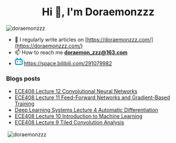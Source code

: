<!--

### Hi there 👋

**Doraemonzzz/Doraemonzzz** is a ✨ _special_ ✨ repository because its `README.md` (this file) appears on your GitHub profile.

Here are some ideas to get you started:

- 🔭 I’m currently working on ...
- 🌱 I’m currently learning ...
- 👯 I’m looking to collaborate on ...
- 🤔 I’m looking for help with ...
- 💬 Ask me about ...
- 📫 How to reach me: ...
- 😄 Pronouns: ...
- ⚡ Fun fact: ...
-->



<h1 align="center">Hi 👋, I'm Doraemonzzz</h1>
<p align="left"> <img src="https://komarev.com/ghpvc/?username=doraemonzzz&label=Profile%20views&color=0e75b6&style=flat" alt="doraemonzzz" /> </p>

- 📝 I regularly write articles on [https://doraemonzzz.com/](https://doraemonzzz.com/)
- 📫 How to reach me **doraemon_zzz@163.com**
- ![](./bilibili.png) https://space.bilibili.com/291079982

### Blogs posts
<!-- BLOG-POST-LIST:START -->
- [ECE408 Lecture 12 Convolutional Neural Networks](http://www.doraemonzzz.com/2023/02/02/2023-2-2-ECE408-Lecture-12-Convolutional-Neural-Networks/)
- [ECE408 Lecture 11 Feed-Forward Networks and Gradient-Based Training](http://www.doraemonzzz.com/2023/02/02/2023-2-2-ECE408-Lecture-11-Feed-Forward-Networks-and-Gradient-Based-Training/)
- [Deep Learning Systems Lecture 4 Automatic Differentiation](http://www.doraemonzzz.com/2023/01/20/2023-1-20-Deep-Learning-Systems-Lecture-4-Automatic-Differentiation/)
- [ECE408 Lecture 10 Introduction to Machine Learning](http://www.doraemonzzz.com/2023/01/19/2023-1-19-ECE408-Lecture-10-Introduction-to-Machine-Learning/)
- [ECE408 Lecture 9 Tiled Convolution Analysis](http://www.doraemonzzz.com/2023/01/19/2023-1-19-ECE408-Lecture-9-Tiled-Convolution-Analysis/)
<!-- BLOG-POST-LIST:END -->

<p>&nbsp;<img align="center" src="https://github-readme-stats.vercel.app/api?username=doraemonzzz&show_icons=true&locale=en" alt="doraemonzzz" /></p>